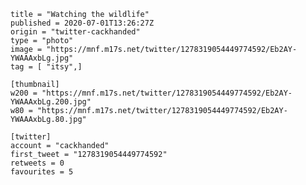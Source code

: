 ```
title = "Watching the wildlife"
published = 2020-07-01T13:26:27Z
origin = "twitter-cackhanded"
type = "photo"
image = "https://mnf.m17s.net/twitter/1278319054449774592/Eb2AY-YWAAAxbLg.jpg"
tag = [ "itsy",]

[thumbnail]
w200 = "https://mnf.m17s.net/twitter/1278319054449774592/Eb2AY-YWAAAxbLg.200.jpg"
w80 = "https://mnf.m17s.net/twitter/1278319054449774592/Eb2AY-YWAAAxbLg.80.jpg"

[twitter]
account = "cackhanded"
first_tweet = "1278319054449774592"
retweets = 0
favourites = 5
```

<p class='image'><img src='https://mnf.m17s.net/twitter/1278319054449774592/Eb2AY-YWAAAxbLg.jpg' alt=''></p>

